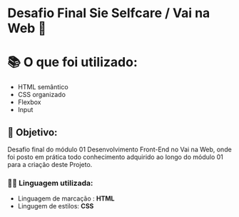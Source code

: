 # Desafio Final Sie Selfcare / Vai na Web 🚀

# 📚 O que foi utilizado:
- HTML semântico
- CSS organizado
- Flexbox
- Input

## 📌 Objetivo:
Desafio final do módulo 01 Desenvolvimento Front-End no Vai na Web, onde foi posto em prática todo conhecimento adquirido ao longo do módulo 01 
para a criação deste Projeto.

### 👨‍💻 Linguagem utilizada:
- Linguagem de marcação : **HTML**
- Lingugem de estilos: **CSS**
